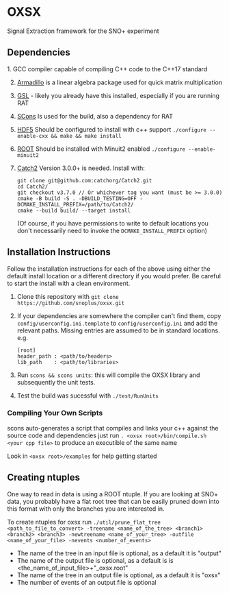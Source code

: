 <h1> OXSX </h1>
Signal Extraction framework for the SNO+ experiment


<h2> Dependencies </h2>
1. GCC compiler capable of compiling C++ code to the C++17 standard

2. [Armadillo](http://arma.sourceforge.net/) is a linear algebra package used for quick matrix multiplication

3. [GSL](https://gcc.gnu.org/libstdc++/) - likely you already have this installed, especially if you are running RAT

4. [SCons](http://www.scons.org/) Is used for the build, also a dependency for RAT

5. [HDF5](https://www.hdfgroup.org/HDF5/release/obtain5.html) Should be configured to install with c++ support ```./configure --enable-cxx && make && make install```

6. [ROOT](https://root.cern.ch/downloading-root) Should be installed with Minuit2 enabled `./configure --enable-minuit2`

7. [Catch2](https://github.com/catchorg/Catch2) Version 3.0.0+ is needed. Install with:
   ```
   git clone git@github.com:catchorg/Catch2.git
   cd Catch2/
   git checkout v3.7.0 // Or whichever tag you want (must be >= 3.0.0)
   cmake -B build -S . -DBUILD_TESTING=OFF -DCMAKE_INSTALL_PREFIX=/path/to/Catch2/
   cmake --build build/ --target install
   ```
   (Of course, if you have permissions to write to default locations you don't necessarily need to invoke the `DCMAKE_INSTALL_PREFIX` option)

<h2>Installation Instructions </h2>
Follow the installation instructions for each of the above using either the default install location or a different directory if you would prefer. Be careful to start the install with a clean environment.

1. Clone this repository with ```git clone https://github.com/snoplus/oxsx.git```

2. If your dependencies are somewhere the compiler can't find them, copy `config/userconfig.ini.template` to `config/userconfig.ini` and add the relevant paths. Missing entries are assumed to be in standard locations. e.g.
    ```
    [root]
    header_path : <path/to/headers>
    lib_path    : <path/to/libraries>
     ```
  
3. Run ```scons && scons units```: this will compile the OXSX library and subsequently the unit tests.

4. Test the build was sucessful with ```./test/RunUnits```


<h3> Compiling Your Own Scripts</h3>

scons auto-generates a script that compiles and links your c++ against the source code and dependencies just run ```. <oxsx root>/bin/compile.sh <your cpp file>``` to produce an executible of the same name

Look in `<oxsx root>/examples` for help getting started



<h2> Creating ntuples </h2>
One way to read in data is using a ROOT ntuple. If you are looking at SNO+ data, you probably have a flat root tree that can be easily pruned down into this format with only the branches you are interested in.

To create ntuples for oxsx run ```./util/prune_flat_tree <path_to_file_to_convert> -treename <name_of_the_tree> <branch1> <branch2> <branch3> -newtreename <name_of_your_tree> -outfile <name_of_your_file> -nevents <number_of_events>```

 * The name of the tree in an input file is optional, as a default it is "output"
 * The name of the output file is optional, as a default is is <the_name_of_input_file>+"_oxsx.root"
 * The name of the tree in an output file is optional, as a default it is "oxsx"
 * The number of events of an output file is optional 

